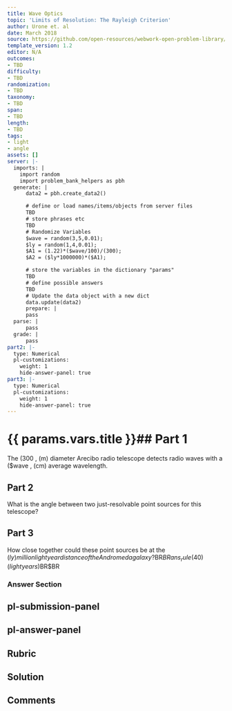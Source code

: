 ```yaml
---
title: Wave Optics
topic: 'Limits of Resolution: The Rayleigh Criterion'
author: Urone et. al
date: March 2018
source: https://github.com/open-resources/webwork-open-problem-library/tree/master/Contrib/BrockPhysics/College_Physics_Urone/27.Wave_Optics/Limits_of_Resolution_The_Rayleigh_Criterion/NU_U17-27-06-001.pg
template_version: 1.2
editor: N/A
outcomes:
- TBD
difficulty:
- TBD
randomization:
- TBD
taxonomy:
- TBD
span:
- TBD
length:
- TBD
tags:
- light
- angle
assets: []
server: |-
  imports: |
    import random
    import problem_bank_helpers as pbh
  generate: |
      data2 = pbh.create_data2()

      # define or load names/items/objects from server files
      TBD
      # store phrases etc
      TBD
      # Randomize Variables
      $wave = random(3,5,0.01);
      $ly = random(1,4,0.01);
      $A1 = (1.22)*($wave/100)/(300);
      $A2 = ($ly*1000000)*($A1);

      # store the variables in the dictionary "params"
      TBD
      # define possible answers
      TBD
      # Update the data object with a new dict
      data.update(data2)
      prepare: |
      pass
  parse: |
      pass
  grade: |
      pass
part2: |-
  type: Numerical
  pl-customizations:
    weight: 1
    hide-answer-panel: true
part3: |-
  type: Numerical
  pl-customizations:
    weight: 1
    hide-answer-panel: true
---
```


# {{ params.vars.title }}## Part 1 
The (300 , (m) diameter Arecibo radio telescope detects radio waves with a ($wave , (cm) average wavelength. 
## Part 2 
What is the angle between two just-resolvable point sources for this telescope? 
## Part 3 
How close together could these point sources be at the ($ly) million light year distance of the Andromeda galaxy?$BR$BRans_rule(40) (light years)$BR$BR 


### Answer Section 


## pl-submission-panel 


## pl-answer-panel 


## Rubric 


## Solution 


## Comments 


